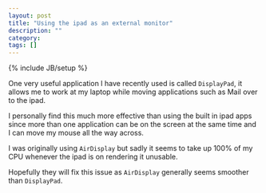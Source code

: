 ```yaml
---
layout: post
title: "Using the ipad as an external monitor"
description: ""
category:
tags: []
---
```

{% include JB/setup %}

One very useful application I have recently used is called `DisplayPad`, it allows me to work at my laptop while moving applications such as Mail over to the ipad.

I personally find this much more effective than using the built in ipad apps since more than one application can be on the screen at the same time and I can move my mouse all the way across.

I was originally using `AirDisplay` but sadly it seems to take up 100% of my CPU whenever the ipad is on rendering it unusable.

Hopefully they will fix this issue as `AirDisplay` generally seems smoother than `DisplayPad`.